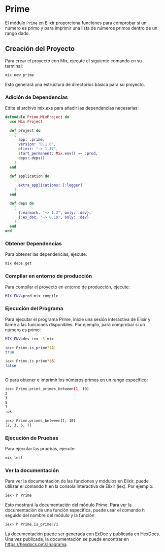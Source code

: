 # Prime

El módulo `Prime` en Elixir proporciona funciones para comprobar si un número es primo y para 
imprimir una lista de números primos dentro de un rango dado.

## Creación del Proyecto

Para crear el proyecto con Mix, ejecute el siguiente comando en su terminal:

```sh
mix new prime
```

Esto generará una estructura de directorios básica para su proyecto.

### Adición de Dependencias
Edite el archivo mix.exs para añadir las dependencias necesarias:

```elixir
defmodule Prime.MixProject do
  use Mix.Project

  def project do
    [
      app: :prime,
      version: "0.1.0",
      elixir: "~> 1.17",
      start_permanent: Mix.env() == :prod,
      deps: deps()
    ]
  end

  def application do
    [
      extra_applications: [:logger]
    ]
  end

  def deps do
    [
      {:earmark, "~> 1.2", only: :dev},
      {:ex_doc, "~> 0.19", only: :dev}
    ]
  end
end
```

### Obtener Dependencias
Para obtener las dependencias, ejecute:

```sh
mix deps.get
```

### Compilar en entorno de producción
Para compilar el proyecto en entorno de producción, ejecute:

```sh
MIX_ENV=prod mix compile
```

### Ejecución del Programa
Para ejecutar el programa Prime, inicie una sesión interactiva de Elixir y llame a las funciones disponibles. Por ejemplo, para comprobar si un número es primo:

```sh
MIX_ENV=dev iex -S mix

iex> Prime.is_prime?(2)
true

iex> Prime.is_prime?(6)
false
  
```

O para obtener e imprimir los números primos en un rango específico:

```sh
iex> Prime.print_primes_between(1, 10)
2
3
5
7
:ok

iex> Prime.primes_between(1, 10)
[2, 3, 5, 7]
```

### Ejecución de Pruebas
Para ejecutar las pruebas, ejecute:

```sh
mix test
```

### Ver la documentación
Para ver la documentación de las funciones y módulos en Elixir, puede utilizar el comando h en la consola interactiva de Elixir (iex). Por ejemplo:

```sh
iex> h Prime
```
Esto mostrará la documentación del módulo Prime. Para ver la documentación de una función específica, puede usar el comando h seguido del nombre del módulo y la función:
  
  ```sh
iex> h Prime.is_prime?/1
```
La documentación puede ser generada con ExDoc y publicada en HexDocs. Una vez publicada, la documentación se puede encontrar en https://hexdocs.pm/anagrama. 